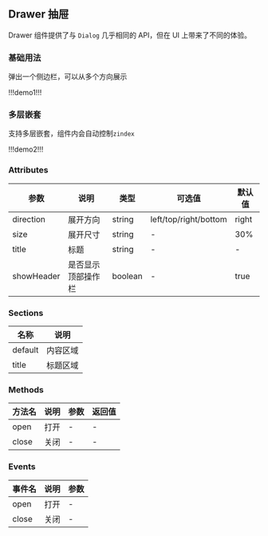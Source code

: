 ## Drawer 抽屉

Drawer 组件提供了与 `Dialog` 几乎相同的 API，但在 UI 上带来了不同的体验。

### 基础用法

弹出一个侧边栏，可以从多个方向展示

!!!demo1!!!

### 多层嵌套

支持多层嵌套，组件内会自动控制`zindex`

!!!demo2!!!

### Attributes

| 参数       | 说明               | 类型    | 可选值                | 默认值 |
| ---------- | ------------------ | ------- | --------------------- | ------ |
| direction  | 展开方向           | string  | left/top/right/bottom | right  |
| size       | 展开尺寸           | string  | -                     | 30%    |
| title      | 标题               | string  | -                     | -      |
| showHeader | 是否显示顶部操作栏 | boolean | -                     | true   |

### Sections

| 名称    | 说明     |
| ------- | -------- |
| default | 内容区域 |
| title   | 标题区域 |

### Methods

| 方法名 | 说明 | 参数 | 返回值 |
| ------ | ---- | ---- | ------ |
| open   | 打开 | -    | -      |
| close  | 关闭 | -    | -      |

### Events

| 事件名 | 说明 | 参数 |
| ------ | ---- | ---- |
| open   | 打开 | -    |
| close  | 关闭 | -    |
